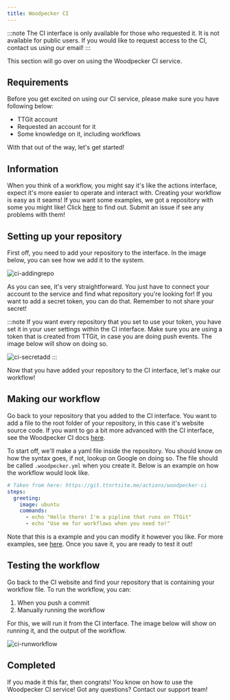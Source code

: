 ```yaml
---
title: Woodpecker CI
---
```


:::note
The CI interface is only available for those who requested it. It is not available for public users. If you would like to request access to the CI, contact us using our email!
:::

This section will go over on using the Woodpecker CI service.

## Requirements
Before you get excited on using our CI service, please make sure you have following below:

- TTGit account
- Requested an account for it
- Some knowledge on it, including workflows

With that out of the way, let's get started!

## Information
When you think of a workflow, you might say it's like the actions interface, expect it's more easier to operate and interact with. Creating your workflow is easy as it seams! If you want some examples, we got a repository with some you might like! Click [here](https://git.ttnrtsite.me/actions/woodpecker-ci) to find out. Submit an issue if see any problems with them!

## Setting up your repository
First off, you need to add your repository to the interface. In the image below, you can see how we add it to the system.

![ci-addingrepo](/images/ci-addingrepo.gif)

As you can see, it's very straightforward. You just have to connect your account to the service and find what repository you're looking for! If you want to add a secret token, you can do that. Remember to not share your secret!

:::note
If you want every repository that you set to use your token, you have set it in your user settings within the CI interface. Make sure you are using a token that is created from TTGit, in case you are doing push events. The image below will show on doing so.

![ci-secretadd](/images/ci-secretadd.gif)
:::

 
Now that you have added your repository to the CI interface, let's make our workflow!

## Making our workflow
Go back to your repository that you added to the CI interface. You want to add a file to the root folder of your repository, in this case it's website source code. If you want to go a bit more advanced with the CI interface, see the Woodpecker CI docs [here](https://woodpecker-ci.org/docs/intro).

To start off, we'll make a yaml file inside the repository. You should know on how the syntax goes, if not, lookup on Google on doing so. The file should be called `.woodpecker.yml` when you create it. Below is an example on how the workflow would look like.

```yaml
# Taken from here: https://git.ttnrtsite.me/actions/woodpecker-ci
steps:
  greeting:
    image: ubuntu
    commands:
      - echo "Hello there! I'm a pipline that runs on TTGit"
      - echo "Use me for workflows when you need to!"
```

Note that this is a example and you can modify it however you like. For more examples, see [here](https://git.ttnrtsite.me/actions/woodpecker-ci). Once you save it, you are ready to test it out!

## Testing the workflow
Go back to the CI website and find your repository that is containing your workflow file. To run the workflow, you can:

1. When you push a commit
2. Manually running the workflow

For this, we will run it from the CI interface. The image below will show on running it, and the output of the workflow.

![ci-runworkflow](/images/ci-runworkflow.gif)

## Completed
If you made it this far, then congrats! You know on how to use the Woodpecker CI service! Got any questions? Contact our support team!